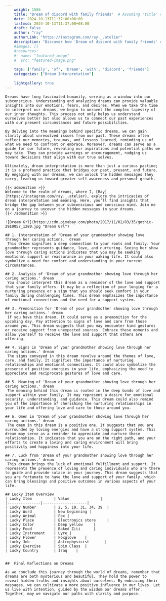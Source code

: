 ```yaml
---
    weight: 1586
    title: "Dream of discord with family friends"  # Assuming 'title' column exists
    date: 2024-10-13T11:37:00+08:00
    lastmod: 2024-10-13T11:37:00+08:00
    draft: false
    author: "ray"
    authorLink: "https://instagram.com/ray._.atelier"
    description: "Discover how 'Dream of discord with family friends' can interpret your future and uncover its significant meanings in your life."
    #images: []
    #resources:
    #- name: "featured-image"
    #  src: "featured-image.png"
    
    tags: ['family', 'of', 'Dream', 'with', 'discord', 'friends']
    categories: ["Dream Interpretation"]
    
    lightgallery: true
---
```

    
    Dreams have long fascinated humanity, serving as a window into our subconscious. Understanding and analyzing dreams can provide valuable insights into our emotions, fears, and desires. When we take the time to interpret our dreams, we begin to unravel the complex tapestry of our inner thoughts. This process not only helps us understand ourselves better but also allows us to connect our past experiences with our present circumstances and future possibilities.
    
    By delving into the meanings behind specific dreams, we can gain clarity about unresolved issues from our past. These dreams often reflect our memories, traumas, and lessons learned, reminding us of what we need to confront or embrace. Moreover, dreams can serve as a guide for our future, revealing our aspirations and potential paths we may take. They can provide warnings or encouragement, nudging us toward decisions that align with our true selves.
    
    Ultimately, dream interpretation is more than just a curious pastime; it is a profound practice that bridges our past, present, and future. By engaging with our dreams, we can unlock the hidden messages they carry, leading us toward greater self-awareness and personal growth.
    
    {{< admonition >}}
    Welcome to the realm of dreams, where I, [Ray](https://instagram.com/ray._.atelier), explore the intricacies of dream interpretation and meaning. Here, you’ll find insights that bridge the gap between your subconscious and conscious mind. Join me on a journey to uncover the hidden messages in your dreams.
    {{< /admonition >}}
    
    ![Dream Grl](https://cdn.pixabay.com/photo/2017/11/02/03/35/gothic-2910057_1280.jpg "Dream Grl")
    
    ## 1. Interpretation of 'Dream of your grandmother showing love through her caring actions.' dream
     This dream signifies a deep connection to your roots and family. Your grandmother represents guidance, love, and nurturing. Seeing her show love through caring actions indicates that you may be seeking emotional support or reassurance in your waking life. It could also symbolize a need for comfort and understanding in your current circumstances.
    
    ## 2. Analysis of 'Dream of your grandmother showing love through her caring actions.' dream
     You should interpret this dream as a reminder of the love and support that your family offers. It may be a reflection of your longing for a nurturing presence or a sign that you should seek comfort in your family during challenging times. This dream emphasizes the importance of emotional connections and the need for a support system.
    
    ## 3. Premonition for 'Dream of your grandmother showing love through her caring actions.' dream
     If you have this dream, it could serve as a premonition for the upcoming day. Pay attention to signs of love and care from those around you. This dream suggests that you may encounter kind gestures or receive support from unexpected sources. Embrace these moments and allow yourself to receive the love and support that others are offering.
    
    ## 4. Signs in 'Dream of your grandmother showing love through her caring actions.' dream
     The signs conveyed in this dream revolve around the themes of love, care, and family. It signifies the importance of nurturing relationships and emotional connections. It could also symbolize the presence of positive energies in your life, emphasizing the need to appreciate and reciprocate gestures of love and care.
    
    ## 5. Meaning of 'Dream of your grandmother showing love through her caring actions.' dream
     The meaning behind this dream is rooted in the deep bonds of love and support within your family. It may represent a desire for emotional security, understanding, and guidance. This dream could also remind you of the importance of cherishing the nurturing relationships in your life and offering love and care to those around you.
    
    ## 6. Omen in 'Dream of your grandmother showing love through her caring actions.' dream
     The omen in this dream is a positive one. It suggests that you are surrounded by loving energies and have a strong support system. This dream may serve as a reminder to appreciate and nurture these relationships. It indicates that you are on the right path, and your efforts to create a loving and caring environment will bring positivity and happiness into your life.
    
    ## 7. Luck from 'Dream of your grandmother showing love through her caring actions.' dream
     This dream brings the luck of emotional fulfillment and support. It represents the presence of loving and caring individuals who are there to guide and provide solace in your journey. This dream suggests that you are fortunate to have the love and support of your family, which can bring blessings and positive outcomes in various aspects of your life.
    
    ## Lucky Item Overview
    | Lucky Item          | Value              |
    |---------------|--------------------|
    | Lucky Number        | 2, 5, 19, 31, 34, 39  |
    | Lucky Word          | New beginning |
    | Lucky Animal        | Fox |
    | Lucky Place         | Electronics store     |
    | Lucky Color         | Deep yellow     |
    | Lucky Food          | Baked Ziti      |
    | Lucky Instrument    | Lyre |
    | Lucky Flower        | Foxglove    |
    | Lucky Job           | Astrophysicist       |
    | Lucky Exercise      | Spin Class  |
    | Lucky Country       | Iraq    |
    
    
    ##  Final Reflections on Dreams
    
    As we conclude this journey through the world of dreams, remember that dreams are both mysterious and beautiful. They hold the power to reveal hidden truths and insights about ourselves. By embracing their messages, we can cultivate a more positive influence in our lives. Let us live with intention, guided by the wisdom our dreams offer. Together, may we navigate our paths with clarity and purpose.
    